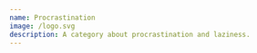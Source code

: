 ```yaml
---
name: Procrastination
image: /logo.svg
description: A category about procrastination and laziness.
---
```


